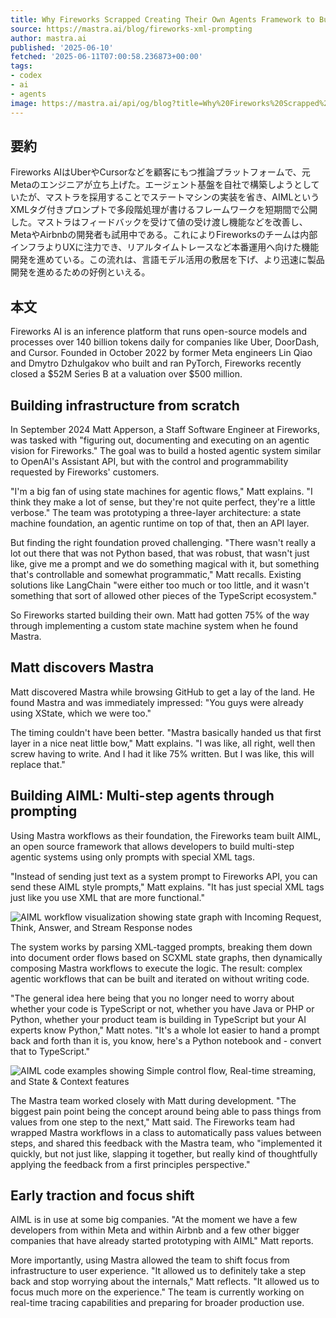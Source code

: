 ```yaml
---
title: Why Fireworks Scrapped Creating Their Own Agents Framework to Build with Mastra
source: https://mastra.ai/blog/fireworks-xml-prompting
author: mastra.ai
published: '2025-06-10'
fetched: '2025-06-11T07:00:58.236873+00:00'
tags:
- codex
- ai
- agents
image: https://mastra.ai/api/og/blog?title=Why%20Fireworks%20Scrapped%20Creating%20Their%20Own%20Agents%20Framework%20to%20Build%20with%20Mastra&date=Jun%2010,%202025
---
```


## 要約

Fireworks AIはUberやCursorなどを顧客にもつ推論プラットフォームで、元Metaのエンジニアが立ち上げた。エージェント基盤を自社で構築しようとしていたが、マストラを採用することでステートマシンの実装を省き、AIMLというXMLタグ付きプロンプトで多段階処理が書けるフレームワークを短期間で公開した。マストラはフィードバックを受けて値の受け渡し機能などを改善し、MetaやAirbnbの開発者も試用中である。これによりFireworksのチームは内部インフラよりUXに注力でき、リアルタイムトレースなど本番運用へ向けた機能開発を進めている。この流れは、言語モデル活用の敷居を下げ、より迅速に製品開発を進めるための好例といえる。

## 本文

Fireworks AI is an inference platform that runs open-source models and processes over 140 billion tokens daily for companies like Uber, DoorDash, and Cursor. Founded in October 2022 by former Meta engineers Lin Qiao and Dmytro Dzhulgakov who built and ran PyTorch, Fireworks recently closed a $52M Series B at a valuation over $500 million.

## Building infrastructure from scratch

In September 2024 Matt Apperson, a Staff Software Engineer at Fireworks, was tasked with "figuring out, documenting and executing on an agentic vision for Fireworks." The goal was to build a hosted agentic system similar to OpenAI's Assistant API, but with the control and programmability requested by Fireworks' customers.

"I'm a big fan of using state machines for agentic flows," Matt explains. "I think they make a lot of sense, but they're not quite perfect, they're a little verbose." The team was prototyping a three-layer architecture: a state machine foundation, an agentic runtime on top of that, then an API layer.

But finding the right foundation proved challenging. "There wasn't really a lot out there that was not Python based, that was robust, that wasn't just like, give me a prompt and we do something magical with it, but something that's controllable and somewhat programmatic," Matt recalls. Existing solutions like LangChain "were either too much or too little, and it wasn't something that sort of allowed other pieces of the TypeScript ecosystem."

So Fireworks started building their own. Matt had gotten 75% of the way through implementing a custom state machine system when he found Mastra.

## Matt discovers Mastra

Matt discovered Mastra while browsing GitHub to get a lay of the land. He found Mastra and was immediately impressed: "You guys were already using XState, which we were too."

The timing couldn't have been better. "Mastra basically handed us that first layer in a nice neat little bow," Matt explains. "I was like, all right, well then screw having to write. And I had it like 75% written. But I was like, this will replace that."

## Building AIML: Multi-step agents through prompting

Using Mastra workflows as their foundation, the Fireworks team built AIML, an open source framework that allows developers to build multi-step agentic systems using only prompts with special XML tags.

"Instead of sending just text as a system prompt to Fireworks API, you can send these AIML style prompts," Matt explains. "It has just special XML tags just like you use XML that are more functional."

![AIML workflow visualization showing state graph with Incoming Request, Think, Answer, and Stream Response nodes](https://mastra.ai/images/casestudy-fireworks-1.png)

The system works by parsing XML-tagged prompts, breaking them down into document order flows based on SCXML state graphs, then dynamically composing Mastra workflows to execute the logic. The result: complex agentic workflows that can be built and iterated on without writing code.

"The general idea here being that you no longer need to worry about whether your code is TypeScript or not, whether you have Java or PHP or Python, whether your product team is building in TypeScript but your AI experts know Python," Matt notes. "It's a whole lot easier to hand a prompt back and forth than it is, you know, here's a Python notebook and - convert that to TypeScript."

![AIML code examples showing Simple control flow, Real-time streaming, and State & Context features](https://mastra.ai/images/casestudy-fireworks-2.png)

The Mastra team worked closely with Matt during development. "The biggest pain point being the concept around being able to pass things from values from one step to the next," Matt said. The Fireworks team had wrapped Mastra workflows in a class to automatically pass values between steps, and shared this feedback with the Mastra team, who "implemented it quickly, but not just like, slapping it together, but really kind of thoughtfully applying the feedback from a first principles perspective."

## Early traction and focus shift

AIML is in use at some big companies. "At the moment we have a few developers from within Meta and within Airbnb and a few other bigger companies that have already started prototyping with AIML" Matt reports.

More importantly, using Mastra allowed the team to shift focus from infrastructure to user experience. "It allowed us to definitely take a step back and stop worrying about the internals," Matt reflects. "It allowed us to focus much more on the experience." The team is currently working on real-time tracing capabilities and preparing for broader production use.
